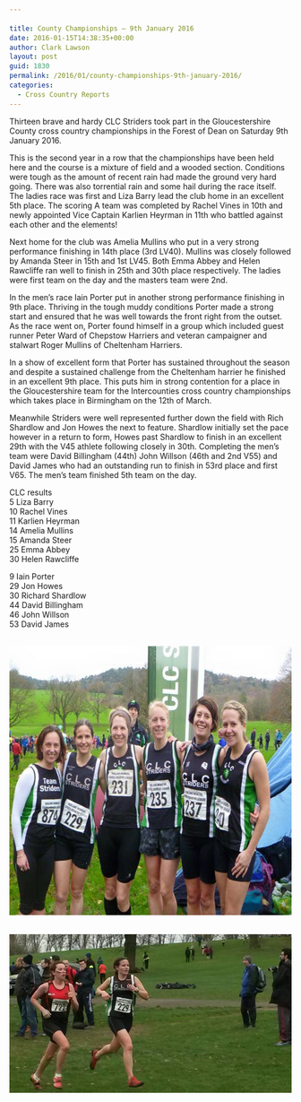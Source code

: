 ```yaml
---

title: County Championships – 9th January 2016
date: 2016-01-15T14:38:35+00:00
author: Clark Lawson
layout: post
guid: 1830
permalink: /2016/01/county-championships-9th-january-2016/
categories:
  - Cross Country Reports
---
```

Thirteen brave and hardy CLC Striders took part in the Gloucestershire County cross country championships in the Forest of Dean on Saturday 9th January 2016.&nbsp;

This is the second year in a row that the championships have been held here and the course is a mixture of field and a wooded section. Conditions were tough as the amount of recent rain had made the ground very hard going. There was also torrential rain and some hail during the race itself.&nbsp;  
The ladies race was first and Liza Barry lead the club home in an excellent 5th place. The scoring A team was completed by Rachel Vines in 10th and newly appointed Vice Captain Karlien Heyrman in 11th who battled against each other and the elements!&nbsp;

Next home for the club was Amelia Mullins who put in a very strong performance finishing in 14th place (3rd LV40). Mullins was closely followed by Amanda Steer in 15th and 1st LV45. Both Emma Abbey and Helen Rawcliffe ran well to finish in 25th and 30th place respectively. The ladies were first team on the day and the masters team were 2nd. &nbsp;

In the men’s race Iain Porter put in another strong performance finishing in 9th place. Thriving in the tough muddy conditions Porter made a strong start and ensured that he was well towards the front right from the outset. As the race went on, Porter found himself in a group which included guest runner Peter Ward of Chepstow Harriers and veteran campaigner and stalwart Roger Mullins of Cheltenham Harriers.&nbsp;

In a show of excellent form that Porter has sustained throughout the season and despite a sustained challenge from the Cheltenham harrier he finished in an excellent 9th place. This puts him in strong contention for a place in the Gloucestershire team for the Intercounties cross country championships which takes place in Birmingham on the 12th of March.&nbsp;

Meanwhile Striders were well represented further down the field with Rich Shardlow and Jon Howes the next to feature. Shardlow initially set the pace however in a return to form, Howes past Shardlow to finish in an excellent 29th with the V45 athlete following closely in 30th. Completing the men’s team were David Billingham (44th) John Willson (46th and 2nd V55) and David James who had an outstanding run to finish in 53rd place and first V65. The men’s team finished 5th team on the day.

CLC results  
5 Liza Barry  
10 Rachel Vines  
11 Karlien Heyrman  
14 Amelia Mullins  
15 Amanda Steer  
25 Emma Abbey  
30 Helen Rawcliffe

9 Iain Porter  
29 Jon Howes  
30 Richard Shardlow  
44 David Billingham  
46 John Willson  
53 David James

&nbsp;[<img width="640" height="480" alt="" src="/Images/2016/01/img_4575.jpeg" title="" class="size-custom" />](/Images/2016/01/img_4575.jpeg)&nbsp;&nbsp;

[![](/Images/2016/01/img_4576.jpeg)](/Images/2016/01/img_4576.jpeg)&nbsp;
